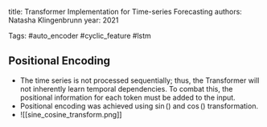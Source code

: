 
title: Transformer Implementation for Time-series Forecasting
authors: Natasha Klingenbrunn
year: 2021


Tags: #auto_encoder #cyclic_feature #lstm

## Positional Encoding
- The time series is not processed sequentially; thus, the Transformer will not inherently learn temporal dependencies. To combat this, the positional information for each token must be added to the input.
- Positional encoding was achieved using $\sin()$ and $\cos()$ transformation.
- ![[sine_cosine_transform.png]]